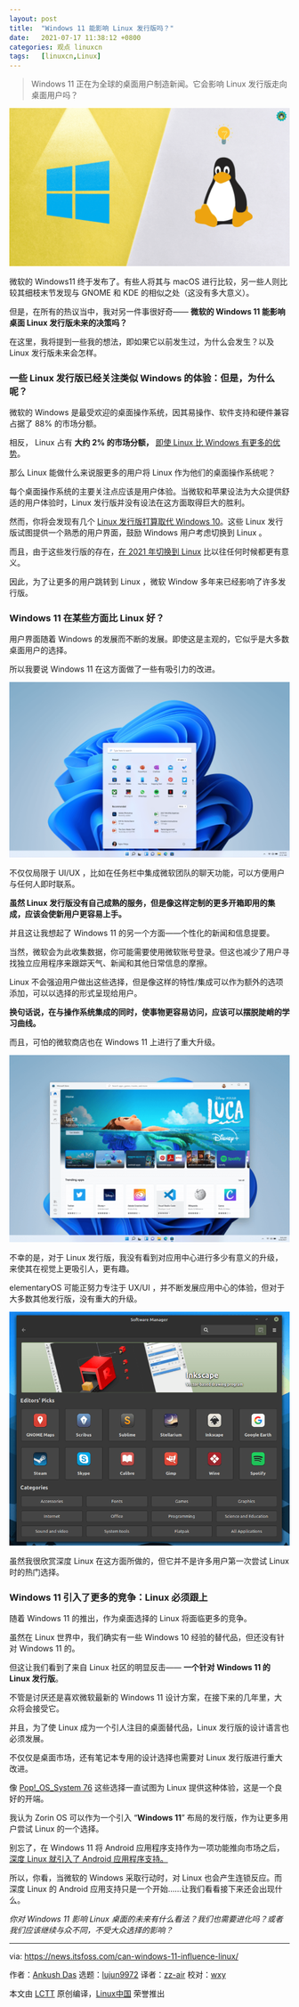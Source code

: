 ```yaml
---
layout: post
title:	"Windows 11 能影响 Linux 发行版吗？"
date:	2021-07-17 11:38:12 +0800 
categories:	观点 linuxcn 
tags:	[linuxcn,Linux]
---
```




> 
> Windows 11 正在为全球的桌面用户制造新闻。它会影响 Linux 发行版走向桌面用户吗？
> 
> 
> 


![](/Asserts/Images/album/202107/17/113814buujcsssjz7jti2m.png)


微软的 Windows11 终于发布了。有些人将其与 macOS 进行比较，另一些人则比较其细枝末节发现与 GNOME 和 KDE 的相似之处（这没有多大意义）。


但是，在所有的热议当中，我对另一件事很好奇—— **微软的 Windows 11 能影响桌面 Linux 发行版未来的决策吗？**


在这里，我将提到一些我的想法，即如果它以前发生过，为什么会发生？以及 Linux 发行版未来会怎样。


### 一些 Linux 发行版已经关注类似 Windows 的体验：但是，为什么呢？


微软的 Windows 是最受欢迎的桌面操作系统，因其易操作、软件支持和硬件兼容占据了 88% 的市场分额。


相反， Linux 占有 **大约 2% 的市场分额，** [即使 Linux 比 Windows 有更多的优势](https://itsfoss.com/linux-better-than-windows/)。


那么 Linux 能做什么来说服更多的用户将 Linux 作为他们的桌面操作系统呢？


每个桌面操作系统的主要关注点应该是用户体验。当微软和苹果设法为大众提供舒适的用户体验时，Linux 发行版并没有设法在这方面取得巨大的胜利。


然而，你将会发现有几个 [Linux 发行版打算取代 Windows 10](https://itsfoss.com/windows-like-linux-distributions/)。这些 Linux 发行版试图提供一个熟悉的用户界面，鼓励 Windows 用户考虑切换到 Linux 。


而且，由于这些发行版的存在，[在 2021 年切换到 Linux](https://news.itsfoss.com/switch-to-linux-in-2021/) 比以往任何时候都更有意义。


因此，为了让更多的用户跳转到 Linux ，微软 Window 多年来已经影响了许多发行版。


### Windows 11 在某些方面比 Linux 好？


用户界面随着 Windows 的发展而不断的发展。即使这是主观的，它似乎是大多数桌面用户的选择。


所以我要说 Windows 11 在这方面做了一些有吸引力的改进。


![](/Asserts/Images/album/202107/17/113816c2jzbphmja5ax5ad.png)


不仅仅局限于 UI/UX ，比如在任务栏中集成微软团队的聊天功能，可以方便用户与任何人即时联系。


**虽然 Linux 发行版没有自己成熟的服务，但是像这样定制的更多开箱即用的集成，应该会使新用户更容易上手。**


并且这让我想起了 Windows 11 的另一个方面——个性化的新闻和信息提要。


当然，微软会为此收集数据，你可能需要使用微软账号登录。但这也减少了用户寻找独立应用程序来跟踪天气、新闻和其他日常信息的摩擦。


Linux 不会强迫用户做出这些选择，但是像这样的特性/集成可以作为额外的选项添加，可以以选择的形式呈现给用户。


**换句话说，在与操作系统集成的同时，使事物更容易访问，应该可以摆脱陡峭的学习曲线。**


而且，可怕的微软商店也在 Windows 11 上进行了重大升级。


![](/Asserts/Images/album/202107/17/113818soex5ppojyxecyjs.png)


不幸的是，对于 Linux 发行版，我没有看到对应用中心进行多少有意义的升级，来使其在视觉上更吸引人，更有趣。


elementaryOS 可能正努力专注于 UX/UI ，并不断发展应用中心的体验，但对于大多数其他发行版，没有重大的升级。


![Linux Mint 20.1 中的软件管理器](/Asserts/Images/album/202107/17/113820pgyn7xrzlrnxjgbo.png)


虽然我很欣赏深度 Linux 在这方面所做的，但它并不是许多用户第一次尝试 Linux 时的热门选择。


### Windows 11 引入了更多的竞争：Linux 必须跟上


随着 Windows 11 的推出，作为桌面选择的 Linux 将面临更多的竞争。


虽然在 Linux 世界中，我们确实有一些 Windows 10 经验的替代品，但还没有针对 Windows 11 的。


但这让我们看到了来自 Linux 社区的明显反击—— **一个针对 Windows 11 的 Linux 发行版**。


不管是讨厌还是喜欢微软最新的 Windows 11 设计方案，在接下来的几年里，大众将会接受它。


并且，为了使 Linux 成为一个引人注目的桌面替代品，Linux 发行版的设计语言也必须发展。


不仅仅是桌面市场，还有笔记本专用的设计选择也需要对 Linux 发行版进行重大改进。


像 [Pop!\_OS\_System 76](https://pop.system76.com) 这些选择一直试图为 Linux 提供这种体验，这是一个良好的开端。


我认为 Zorin OS 可以作为一个引入 “**Windows 11**” 布局的发行版，作为让更多用户尝试 Linux 的一个选择。


别忘了，在 Windows 11 将 Android 应用程序支持作为一项功能推向市场之后，[深度 Linux 就引入了 Android 应用程序支持。](https://news.itsfoss.com/deepin-linux-20-2-2-release/)


所以，你看，当微软的 Windows 采取行动时，对 Linux 也会产生连锁反应。而深度 Linux 的 Android 应用支持只是一个开始……让我们看看接下来还会出现什么。


*你对 Windows 11 影响 Linux 桌面的未来有什么看法？我们也需要进化吗？或者我们应该继续与众不同，不受大众选择的影响？*




---


via: <https://news.itsfoss.com/can-windows-11-influence-linux/>


作者：[Ankush Das](https://news.itsfoss.com/author/ankush/) 选题：[lujun9972](https://github.com/lujun9972) 译者：[zz-air](https://github.com/zz-air) 校对：[wxy](https://github.com/wxy)


本文由 [LCTT](https://github.com/LCTT/TranslateProject) 原创编译，[Linux中国](https://linux.cn/) 荣誉推出
